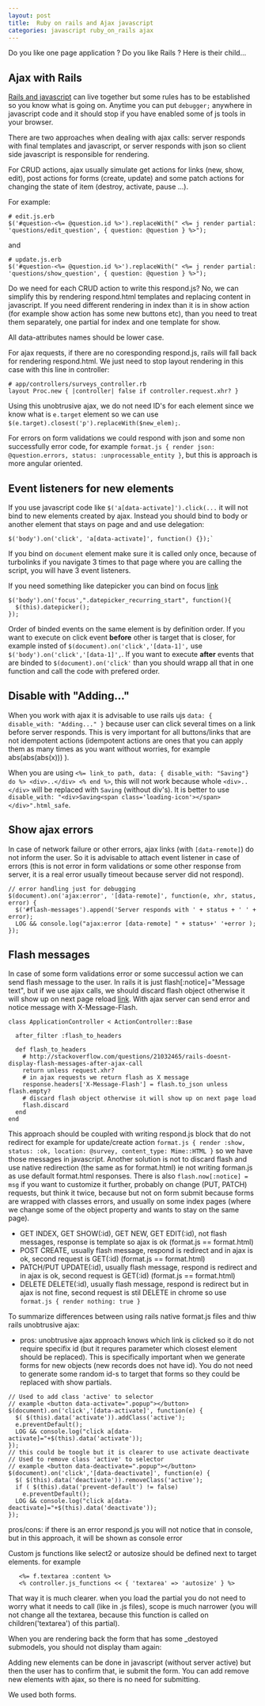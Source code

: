 ```yaml
---
layout: post
title:  Ruby on rails and Ajax javascript
categories: javascript ruby_on_rails ajax
---
```


Do you like one page application ? Do you like Rails ? Here is their child...

Ajax with Rails
---

[Rails and javascript](http://edgeguides.rubyonrails.org/working_with_javascript_in_rails.html) can live together but some rules has to be established so you know what is going on. Anytime you can put `debugger;` anywhere in javascript code and it should stop if you have enabled some of js tools in your browser.

There are two approaches when dealing with ajax calls: server responds with final templates and javascript, or server responds with json so client side javascript is responsible for rendering.

For CRUD actions, ajax usually simulate get actions for links (new, show, edit), post actions for forms (create, update) and some patch actions for changing the state of item (destroy, activate, pause ...).

For example:

    # edit.js.erb
    $('#question-<%= @question.id %>').replaceWith(" <%= j render partial: 'questions/edit_question', { question: @question } %>");

and

    # update.js.erb
    $('#question-<%= @question.id %>').replaceWith(" <%= j render partial: 'questions/show_question', { question: @question } %>");
    

Do we need for each CRUD action to write this respond.js? No, we can simplify this by rendering respond.html templates and replacing content in javascript. If you need different rendering in index than it is in show action (for example show action has some new buttons etc), than you need to treat them separately, one partial for index and one template for show.

All data-attributes names should be lower case.

For ajax requests, if there are no coresponding respond.js, rails will fall back for rendering respond.html. We just need to stop layout rendering in this case with this line in controller:

    # app/controllers/surveys_controller.rb
    layout Proc.new { |controller| false if controller.request.xhr? }


Using this unobtrusive ajax, we do not need ID's for each element since we know what is `e.target` element so we can use `$(e.target).closest('p').replaceWith($new_elem);`.

For errors on form validations we could respond with json and some non successfully error code, for example `format.js { render json: @question.errors, status: :unprocessable_entity }`, but this is approach is more angular oriented.

Event listeners for new elements
---

If you use javascript code like `$('a[data-activate]').click(...` it will not bind to new elements created by ajax. Instead you should bind to body or another element that stays on page and and use delegation:

    $('body').on('click', 'a[data-activate]', function() {});` 
    
If you  bind on `document` element make sure it is called only once, because of turbolinks if you navigate 3 times to that page where you are calling the script, you will have 3 event listeners.

If you need something like datepicker you can bind on focus [link](http://stackoverflow.com/questions/10433154/putting-datepicker-on-dynamically-created-elements-jquery-jqueryui)

    $('body').on('focus',".datepicker_recurring_start", function(){
      $(this).datepicker();
    });


Order of binded events on the same element is by definition order. If you want to execute on click event **before** other is target that is closer, for example insted of `$(document).on('click','[data-1]',` use `$('body').on('click','[data-1]',`. If you want to execute **after** events that are binded to `$(document).on('click'` than you should wrapp all that in one function and call the code with prefered order.

Disable with "Adding..." 
----

When you work with ajax it is advisable to use rails ujs `data: { disable_with: "Adding..." }` because user can click several times on a link before server responds. This is very important for all buttons/links that are not idempotent actions (idempotent actions are ones that you can apply them as many times as you want without worries, for example abs(abs(abs(x))) ).

When you are using `<%= link_to path, data: { disable_with: "Saving"} do %> <div>..</div> <% end %>`, this will not work because whole `<div>..</div>` will be replaced with `Saving` (without div's). It is better to use `disable_with: "<div>Saving<span class='loading-icon'></span></div>".html_safe`.

Show ajax errors
---

In case of network failure or other errors, ajax links (with `[data-remote]`) do not inform the user. So it is advisable to attach event listener in case of errors (this is not error in form validations or some other response from server, it is a real error usually timeout because server did not respond).

    // error handling just for debugging
    $(document).on('ajax:error', '[data-remote]', function(e, xhr, status, error) {
      $('#flash-messages').append('Server responds with ' + status + ' ' + error);
      LOG && console.log("ajax:error [data-remote] " + status+' '+error );
    });
      


Flash messages
---

In case of some form validations error or some successul action we can send flash message to the user. In rails it is just flash[:notice]="Message text", but if we use ajax calls, we should discard flash object otherwise it will show up on next page reload [link](http://stackoverflow.com/questions/21032465/rails-doesnt-display-flash-messages-after-ajax-call). With ajax server can send error and notice message with X-Message-Flash.

    class ApplicationController < ActionController::Base
      
      after_filter :flash_to_headers                                       
      
      def flash_to_headers                                                 
        # http://stackoverflow.com/questions/21032465/rails-doesnt-display-flash-messages-after-ajax-call
        return unless request.xhr?
        # in ajax requests we return flash as X message                    
        response.headers['X-Message-Flash'] = flash.to_json unless flash.empty? 
        # discard flash object otherwise it will show up on next page load 
        flash.discard 
      end                                                                  
    end 

This approach should be coupled with writing respond.js block that do not redirect for example for update/create action `format.js { render :show, status: :ok, location: @survey, content_type: Mime::HTML }` so we have those messages in javascript. Another solution is not to discard flash and use native redirection (the same as for format.html) ie not writing forman.js as use default format.html responses. There is also `flash.now[:notice] = msg` if you want to customize it further, probably on change (PUT, PATCH) requests, but think it twice, because but not on form submit because forms are wrapped with classes errors, and usually on some index pages (where we change some of the object property and wants to stay on the same page).

* GET INDEX, GET SHOW(:id), GET NEW, GET EDIT(:id), not flash messages, response is template so ajax is ok (format.js == format.html)
* POST CREATE, usually flash message, respond is redirect and in ajax is ok, second request is GET(:id) (format.js == format.html)
* PATCH/PUT UPDATE(:id), usually flash message, respond is redirect and in ajax is ok, second request is GET(:id) (format.js == format.html)
* DELETE DELETE(:id), usually flash message, respond is redirect but in ajax is not fine, second request is stil DELETE in chrome so use `format.js { render nothing: true }` 


To summarize differences between using rails native format.js files and thiw rails unobtrusive ajax:
* pros: unobtrusive ajax approach knows which link is clicked so it do not require specifix id (but it requres parameter which closest element should be replaced). This is specifically important when we generate forms for new objects (new records does not have id). You do not need to generate some random id-s to target that forms so they could be replaced with show partials.


~~~
// Used to add class 'active' to selector
// example <button data-activate=".popup"></button>
$(document).on('click','[data-activate]', function(e) {
  $( $(this).data('activate')).addClass('active');
  e.preventDefault();
  LOG && console.log("click a[data-activate]="+$(this).data('activate'));
});
// this could be toogle but it is clearer to use activate deactivate
// Used to remove class 'active' to selector
// example <button data-deactivate=".popup"></button>
$(document).on('click','[data-deactivate]', function(e) {
  $( $(this).data('deactivate')).removeClass('active');
  if ( $(this).data('prevent-default') != false)
    e.preventDefault();
  LOG && console.log("click a[data-deactivate]="+$(this).data('deactivate'));
});
~~~


pros/cons: if there is an error respond.js you will not notice that in console, but in this approach, it will be shown as console error 

Custom js functions like select2 or autosize should be defined next to target elements. for example

~~~
   <%= f.textarea :content %>
   <% controller.js_functions << { 'textarea' => 'autosize' } %>
~~~

That way it is much clearer. when you load the partial you do not need to worry what it needs to call (like in .js files), scope is much narrower (you will not change all the textarea, because this function is called on children('textarea') of this partial).

When you are rendering back the form that has some _destoyed submodels, you should not display tham again:


Adding new elements can be done in javascript (without server active) but then the user has to confirm that, ie submit the form.
You can add remove new elements with ajax, so there is no need for submitting.

We used both forms.

